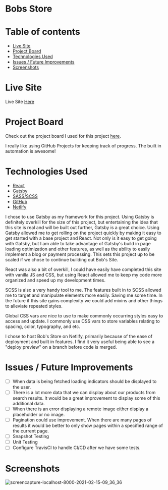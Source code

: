# Bobs Store
# Table of contents
* [Live Site](#Live-Site)
* [Project Board](#Project-Board)
* [Technologies Used](#Technologies-Used)
* [Issues / Future Improvements](#Issues-/-Future-Improvements)
* [Screenshots](#Screenshots) 

# Live Site

<p>
  Live Site
  <a href="https://bobs-store.netlify.app">Here</a>
</p>

# Project Board

Check out the project board I used for this project [here](https://github.com/bradybridges/bobs-store/projects/1).

I really like using GitHub Projects for keeping track of progress. The built in automation is awesome!

# Technologies Used
- [React](https://reactjs.org)
- [Gatsby](https://gatsbyjs.org)
- [SASS/SCSS](https://sass-lang.com)
- [GitHub](https://github.com)
- [Netlify](https://netlify.com)

<p>

  I chose to use Gatsby as my framework for this project. Using Gatsby is definitely overkill for the size of this project, but entertaining the idea that this site is real and will be built out further, Gatsby is a great choice. Using Gatsby allowed me to get rolling on the project quickly by making it easy to get started with a base project and React. Not only is it easy to get going with Gatsby, but I am able to take advantage of Gatsby's build in page loading optimization and other features, as well as the ability to easily implement a blog or payment processing. This sets this project up to be scaled if we chose to continue building out Bob's Site.
  
  React was also a bit of overkill, I could have easily have completed this site with vanilla JS and CSS, but using React allowed me to keep my code more organized and speed up my development times.

  SCSS is also a very handy tool to me. The features built in to SCSS allowed me to target and manipulate elements more easily. Saving me some time. In the future if this site gains complexity we could add mixins and other things to alleviate repeated styles.

  Global CSS vars are nice to use to make commonly occurring styles easy to access and update. I commonly use CSS vars to store variables relating to spacing, color, typography, and etc.

  I chose to host Bob's Store on Netlify, primarily because of the ease of deployment and built in features. I find it very useful being able to see a "deploy preview" on a branch before code is merged.

</p>

# Issues / Future Improvements
- [ ] When data is being fetched loading indicators should be displayed to the user.
- [ ] There is a lot more data that we can display about our products from search results. It would be a great improvement to display some of this additional data.
- [ ] When there is an error displaying a remote image either display a placeholder or no image.
- [ ] Pagination could use improvement. When there are many pages of results it would be better to only show pages within a specified range of the current page.
- [ ] Snapshot Testing
- [ ] Unit Testing
- [ ] Configure TravisCI to handle CI/CD after we have some tests.

# Screenshots

![screencapture-localhost-8000-2021-02-15-09_36_36](https://user-images.githubusercontent.com/25031031/107972605-5439e500-6f71-11eb-9c86-e0f2b8cbb917.png)

